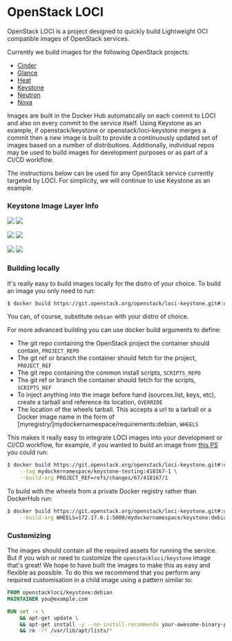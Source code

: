 # OpenStack LOCI

OpenStack LOCI is a project designed to quickly build Lightweight OCI
compatible images of OpenStack services.

Currently we build images for the following OpenStack projects:

  * [Cinder](https://github.com/openstack/loci-cinder)
  * [Glance](https://github.com/openstack/loci-glance)
  * [Heat](https://github.com/openstack/loci-heat)
  * [Keystone](https://github.com/openstack/loci-keystone)
  * [Neutron](https://github.com/openstack/loci-neutron)
  * [Nova](https://github.com/openstack/loci-nova)

Images are built in the Docker Hub automatically on each commit to LOCI and
also on every commit to the service itself. Using Keystone as an example, if
openstack/keystone or openstack/loci-keystone merges a commit then a new image
is built to provide a continuously updated set of images based on a number of
distributions. Additionally, individual repos may be used to build images for
development purposes or as part of a CI/CD workflow.

The instructions below can be used for any OpenStack service currently targeted
by LOCI. For simplicity, we will continue to use Keystone as an example.


### Keystone Image Layer Info
[![](https://images.microbadger.com/badges/version/openstackloci/keystone:debian.svg)](https://microbadger.com/images/openstackloci/keystone:debian "openstackloci/keystone:debian") [![](https://images.microbadger.com/badges/image/openstackloci/keystone:debian.svg)](https://microbadger.com/images/openstackloci/keystone:debian "openstackloci/keystone:debian")

[![](https://images.microbadger.com/badges/version/openstackloci/keystone:ubuntu.svg)](https://microbadger.com/images/openstackloci/keystone:ubuntu "openstackloci/keystone:ubuntu") [![](https://images.microbadger.com/badges/image/openstackloci/keystone:ubuntu.svg)](https://microbadger.com/images/openstackloci/keystone:ubuntu "openstackloci/keystone:ubuntu")

[![](https://images.microbadger.com/badges/version/openstackloci/keystone:centos.svg)](https://microbadger.com/images/openstackloci/keystone:centos "openstackloci/keystone:centos") [![](https://images.microbadger.com/badges/image/openstackloci/keystone:centos.svg)](https://microbadger.com/images/openstackloci/keystone:centos "openstackloci/keystone:centos")


### Building locally
It's really easy to build images locally for the distro of your choice. To
build an image you only need to run:
``` bash
$ docker build https://git.openstack.org/openstack/loci-keystone.git#:debian --tag keystone:debian
```
You can, of course, substitute `debian` with your distro of choice.

For more advanced building you can use docker build arguments to define:
  * The git repo containing the OpenStack project the container should contain, `PROJECT_REPO`
  * The git ref or branch the container should fetch for the project, `PROJECT_REF`
  * The git repo containing the common install scripts, `SCRIPTS_REPO`
  * The git ref or branch the container should fetch for the scripts, `SCRIPTS_REF`
  * To inject anything into the image before hand (sources.list, keys, etc),
    create a tarball and reference its location, `OVERRIDE`
  * The location of the wheels tarball. This accepts a url to a tarball or a Docker image name
    in the form of [myregistry/]mydockernamespace/requirements:debian, `WHEELS`

This makes it really easy to integrate LOCI images into your development or
CI/CD workflow, for example, if you wanted to build an image from [this
PS](https://review.openstack.org/#/c/418167/) you could run:
``` bash
$ docker build https://git.openstack.org/openstack/loci-keystone.git#:debian \
    --tag mydockernamespace/keystone-testing:418167-1 \
    --build-arg PROJECT_REF=refs/changes/67/418167/1
```

To build with the wheels from a private Docker registry rather than DockerHub run:
``` bash
$ docker build https://git.openstack.org/openstack/loci-keystone.git#:debian \
    --build-arg WHEELS=172.17.0.1:5000/mydockernamespace/keystone:debian
```

### Customizing
The images should contain all the required assets for running the service. But
if you wish or need to customize the `openstackloci/keystone` image that's
great! We hope to have built the images to make this as easy and flexible as
possible. To do this we recommend that you perform any required customisation
in a child image using a pattern similar to:

``` Dockerfile
FROM openstackloci/keystone:debian
MAINTAINER you@example.com

RUN set -x \
    && apt-get update \
    && apt-get install -y --no-install-recommends your-awesome-binary-package \
    && rm -rf /var/lib/apt/lists/*
```

